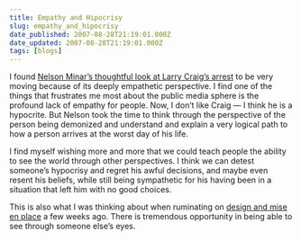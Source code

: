 ```yaml
---
title: Empathy and Hipocrisy
slug: empathy_and_hipocrisy
date_published: 2007-08-28T21:19:01.000Z
date_updated: 2007-08-28T21:19:01.000Z
tags: [blogs]
---
```


I found [Nelson Minar’s thoughtful look at Larry Craig’s arrest](http://www.somebits.com/weblog/politics/larry-craig.html) to be very moving because of its deeply empathetic perspective. I find one of the things that frustrates me most about the public media sphere is the profound lack of empathy for people. Now, I don’t like Craig — I think he is a hypocrite. But Nelson took the time to think through the perspective of the person being demonized and understand and explain a very logical path to how a person arrives at the worst day of his life.

I find myself wishing more and more that we could teach people the ability to see the world through other perspectives. I think we can detest someone’s hypocrisy and regret his awful decisions, and maybe even resent his beliefs, while still being sympathetic for his having been in a situation that left him with no good choices.

This is also what I was thinking about when ruminating on [design and mise en place](/2007/08/cooking-up-a-design.html) a few weeks ago. There is tremendous opportunity in being able to see through someone else’s eyes.
